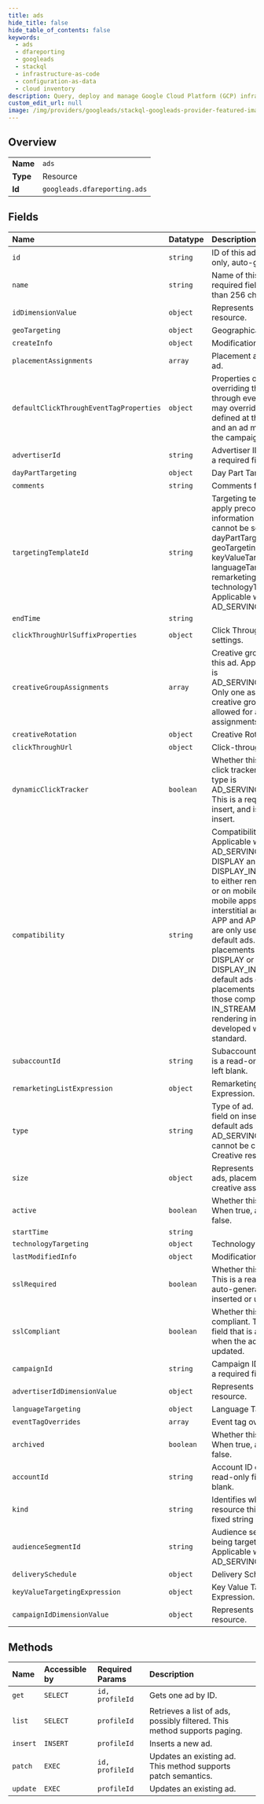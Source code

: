 ```yaml
---
title: ads
hide_title: false
hide_table_of_contents: false
keywords:
  - ads
  - dfareporting
  - googleads    
  - stackql
  - infrastructure-as-code
  - configuration-as-data
  - cloud inventory
description: Query, deploy and manage Google Cloud Platform (GCP) infrastructure and resources using SQL
custom_edit_url: null
image: /img/providers/googleads/stackql-googleads-provider-featured-image.png
---
```

  
    

## Overview
<table><tbody>
<tr><td><b>Name</b></td><td><code>ads</code></td></tr>
<tr><td><b>Type</b></td><td>Resource</td></tr>
<tr><td><b>Id</b></td><td><code>googleads.dfareporting.ads</code></td></tr>
</tbody></table>

## Fields
| Name | Datatype | Description |
|:-----|:---------|:------------|
| `id` | `string` | ID of this ad. This is a read-only, auto-generated field. |
| `name` | `string` | Name of this ad. This is a required field and must be less than 256 characters long. |
| `idDimensionValue` | `object` | Represents a DimensionValue resource. |
| `geoTargeting` | `object` | Geographical Targeting. |
| `createInfo` | `object` | Modification timestamp. |
| `placementAssignments` | `array` | Placement assignments for this ad. |
| `defaultClickThroughEventTagProperties` | `object` | Properties of inheriting and overriding the default click-through event tag. A campaign may override the event tag defined at the advertiser level, and an ad may also override the campaign's setting further. |
| `advertiserId` | `string` | Advertiser ID of this ad. This is a required field on insertion. |
| `dayPartTargeting` | `object` | Day Part Targeting. |
| `comments` | `string` | Comments for this ad. |
| `targetingTemplateId` | `string` | Targeting template ID, used to apply preconfigured targeting information to this ad. This cannot be set while any of dayPartTargeting, geoTargeting, keyValueTargetingExpression, languageTargeting, remarketingListExpression, or technologyTargeting are set. Applicable when type is AD_SERVING_STANDARD_AD. |
| `endTime` | `string` |  |
| `clickThroughUrlSuffixProperties` | `object` | Click Through URL Suffix settings. |
| `creativeGroupAssignments` | `array` | Creative group assignments for this ad. Applicable when type is AD_SERVING_CLICK_TRACKER. Only one assignment per creative group number is allowed for a maximum of two assignments. |
| `creativeRotation` | `object` | Creative Rotation. |
| `clickThroughUrl` | `object` | Click-through URL |
| `dynamicClickTracker` | `boolean` | Whether this ad is a dynamic click tracker. Applicable when type is AD_SERVING_CLICK_TRACKER. This is a required field on insert, and is read-only after insert. |
| `compatibility` | `string` | Compatibility of this ad. Applicable when type is AD_SERVING_DEFAULT_AD. DISPLAY and DISPLAY_INTERSTITIAL refer to either rendering on desktop or on mobile devices or in mobile apps for regular or interstitial ads, respectively. APP and APP_INTERSTITIAL are only used for existing default ads. New mobile placements must be assigned DISPLAY or DISPLAY_INTERSTITIAL and default ads created for those placements will be limited to those compatibility types. IN_STREAM_VIDEO refers to rendering in-stream video ads developed with the VAST standard. |
| `subaccountId` | `string` | Subaccount ID of this ad. This is a read-only field that can be left blank. |
| `remarketingListExpression` | `object` | Remarketing List Targeting Expression. |
| `type` | `string` | Type of ad. This is a required field on insertion. Note that default ads ( AD_SERVING_DEFAULT_AD) cannot be created directly (see Creative resource). |
| `size` | `object` | Represents the dimensions of ads, placements, creatives, or creative assets. |
| `active` | `boolean` | Whether this ad is active. When true, archived must be false. |
| `startTime` | `string` |  |
| `technologyTargeting` | `object` | Technology Targeting. |
| `lastModifiedInfo` | `object` | Modification timestamp. |
| `sslRequired` | `boolean` | Whether this ad requires ssl. This is a read-only field that is auto-generated when the ad is inserted or updated. |
| `sslCompliant` | `boolean` | Whether this ad is ssl compliant. This is a read-only field that is auto-generated when the ad is inserted or updated. |
| `campaignId` | `string` | Campaign ID of this ad. This is a required field on insertion. |
| `advertiserIdDimensionValue` | `object` | Represents a DimensionValue resource. |
| `languageTargeting` | `object` | Language Targeting. |
| `eventTagOverrides` | `array` | Event tag overrides for this ad. |
| `archived` | `boolean` | Whether this ad is archived. When true, active must be false. |
| `accountId` | `string` | Account ID of this ad. This is a read-only field that can be left blank. |
| `kind` | `string` | Identifies what kind of resource this is. Value: the fixed string "dfareporting#ad". |
| `audienceSegmentId` | `string` | Audience segment ID that is being targeted for this ad. Applicable when type is AD_SERVING_STANDARD_AD. |
| `deliverySchedule` | `object` | Delivery Schedule. |
| `keyValueTargetingExpression` | `object` | Key Value Targeting Expression. |
| `campaignIdDimensionValue` | `object` | Represents a DimensionValue resource. |
## Methods
| Name | Accessible by | Required Params | Description |
|:-----|:--------------|:----------------|:------------|
| `get` | `SELECT` | `id, profileId` | Gets one ad by ID. |
| `list` | `SELECT` | `profileId` | Retrieves a list of ads, possibly filtered. This method supports paging. |
| `insert` | `INSERT` | `profileId` | Inserts a new ad. |
| `patch` | `EXEC` | `id, profileId` | Updates an existing ad. This method supports patch semantics. |
| `update` | `EXEC` | `profileId` | Updates an existing ad. |
